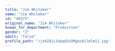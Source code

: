 ```yaml
---
title: "Jim Whitaker"
name: "Jim Whitaker"
id: "40375"
original_name: "Jim Whitaker"
known_for_department: "Production"
gender: "2"
adult: "false"
profile_path: "/jehZA1i3abqG6zOMgAz8ilmlm12.jpg"
---
```

